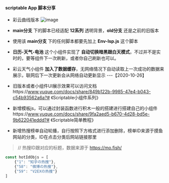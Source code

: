 #### **scriptable App 脚本分享**

- 彩云曲线版本
![image](https://i.loli.net/2020/11/14/AWrZmgNEjoS5zDU.png)

- **main分支** 下的脚本已经适配 **12系列** 透明背景，**old分支** 还是之前的旧版本

- 使用该 **main分支** 下的任何脚本都要先加上 **Env-lsp.js** 这个脚本

- **日历-天气-电池** 这个小组件实现了 **自动切换暗黑跟白天模式**，不过并不是实时的，要等组件下一次刷新，或者你自己刷新也可以。

- 彩云天气小组件 **加入了数据缓存**，无网络情况下自动读取上一次成功的数据来展示，联网后下一次更新会从网络自动更新显示 ---【2020-10-26】

- 旧版本或者小组件UI展示效果可以访问文档https://www.yuque.com/docs/share/849b122b-9985-47e4-b043-c54b93562a6a?# 《Scriptable小组件系列》

- 新增模板js，可以通过封装函数进行积木一般的搭建进行搭建自己的小组件https://www.yuque.com/docs/share/9fa2aed5-b670-4d28-bd5e-9b622041eddd?# 《Scriptable简单教程》
- 新增热搜榜单自动轮播，自行按照下方格式进行添加删除，榜单ID来源于摸鱼网站的分类，ID在点击分类后网站链接那里
> // 热搜ID跟对应的标题，数据来源于 https://mo.fish/ 
```JavaScript
const hotIdObjs = [
	{"1": "知乎の热搜"},
	{"58": "微博の热搜"},
	{"59": "V2EXの热搜"}
]
```
